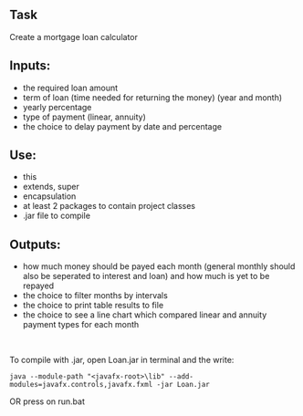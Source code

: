 ## Task
Create a mortgage loan calculator

## Inputs:
* the required loan amount
* term of loan (time needed for returning the money) (year and month)
* yearly percentage
* type of payment (linear, annuity)
* the choice to delay payment by date and percentage

## Use:
* this
* extends, super
* encapsulation
* at least 2 packages to contain project classes
* .jar file to compile

## Outputs:
* how much money should be payed each month (general monthly should also be seperated to interest and loan) and how much is yet to be repayed
* the choice to filter months by intervals
* the choice to print table results to file
* the choice to see a line chart which compared linear and annuity payment types for each month

<br />

To compile with .jar, open Loan.jar in terminal and the write:
```
java --module-path "<javafx-root>\lib" --add-modules=javafx.controls,javafx.fxml -jar Loan.jar
```
OR press on run.bat


[comment]: <> (C:\Program Files\Java\openjfx-17.0.2_windows-x64_bin-sdk\javafx-sdk-17.0.2\lib - my path to javafx lib)

<br />

[comment]: <> (<img src="https://user-images.githubusercontent.com/65849358/163707753-49c5e351-b37b-417a-bab8-987e448f996a.png"/>)


